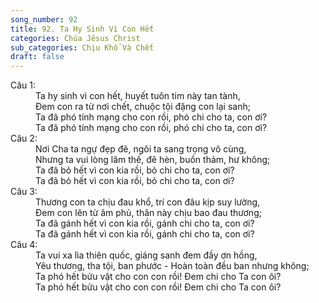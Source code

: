 ```yaml
---
song_number: 92
title: 92. Ta Hy Sinh Vì Con Hết
categories: Chúa Jêsus Christ
sub_categories: Chịu Khổ Và Chết
draft: false
---
```

<dl><dt>Câu 1:</dt><dd data-verse="1">Ta hy sinh vì con hết, huyết tuôn tim này tan tành, <br/>Đem con ra từ nơi chết, chuộc tội đặng con lại sanh; <br/>Ta đã phó tính mạng cho con rồi, phó chi cho ta, con ơi? <br/>Ta đã phó tính mạng cho con rồi, phó chi cho ta, con ơi? </dd><dt>Câu 2:</dt><dd data-verse="2">Nơi Cha ta ngự đẹp đẽ, ngôi ta sang trọng vô cùng, <br/>Nhưng ta vui lòng lâm thế, đê hèn, buồn thảm, hư không; <br/>Ta đã bỏ hết vì con kia rồi, bỏ chi cho ta, con ơi? <br/>Ta đã bỏ hết vì con kia rồi, bỏ chi cho ta, con ơi? </dd><dt>Câu 3:</dt><dd data-verse="3">Thương con ta chịu đau khổ, trí con đâu kịp suy lường, <br/>Đem con lên từ âm phủ, thân này chịu bao đau thương; <br/>Ta đã gánh hết vì con kia rồi, gánh chi cho ta, con ơi? <br/>Ta đã gánh hết vì con kia rồi, gánh chi cho ta, con ơi? </dd><dt>Câu 4:</dt><dd data-verse="4">Ta vui xa lìa thiên quốc, giáng sanh đem đầy ơn hồng, <br/>Yêu thương, tha tội, ban phước - Hoàn toàn đều ban nhưng không; <br/>Ta phó hết bửu vật cho con con rồi! Đem chi cho Ta con ôi? <br/>Ta phó hết bửu vật cho con con rồi! Đem chi cho Ta con ôi? </dd></dl>